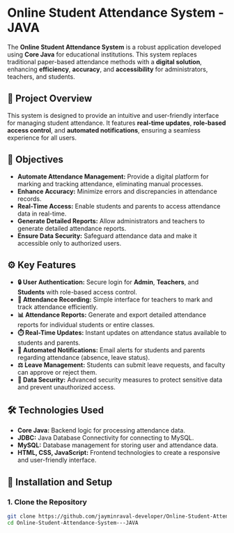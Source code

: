 # **Online Student Attendance System - JAVA**

The **Online Student Attendance System** is a robust application developed using **Core Java** for educational institutions. This system replaces traditional paper-based attendance methods with a **digital solution**, enhancing **efficiency**, **accuracy**, and **accessibility** for administrators, teachers, and students.

## 📜 **Project Overview**

This system is designed to provide an intuitive and user-friendly interface for managing student attendance. It features **real-time updates**, **role-based access control**, and **automated notifications**, ensuring a seamless experience for all users.

## 🎯 **Objectives**

- **Automate Attendance Management:** Provide a digital platform for marking and tracking attendance, eliminating manual processes.
- **Enhance Accuracy:** Minimize errors and discrepancies in attendance records.
- **Real-Time Access:** Enable students and parents to access attendance data in real-time.
- **Generate Detailed Reports:** Allow administrators and teachers to generate detailed attendance reports.
- **Ensure Data Security:** Safeguard attendance data and make it accessible only to authorized users.

## ⚙️ **Key Features**

- **🔒 User Authentication:** Secure login for **Admin**, **Teachers**, and **Students** with role-based access control.
- **📅 Attendance Recording:** Simple interface for teachers to mark and track attendance efficiently.
- **📊 Attendance Reports:** Generate and export detailed attendance reports for individual students or entire classes.
- **⏱️ Real-Time Updates:** Instant updates on attendance status available to students and parents.
- **📧 Automated Notifications:** Email alerts for students and parents regarding attendance (absence, leave status).
- **⚖️ Leave Management:** Students can submit leave requests, and faculty can approve or reject them.
- **🔐 Data Security:** Advanced security measures to protect sensitive data and prevent unauthorized access.

## 🛠️ **Technologies Used**

- **Core Java:** Backend logic for processing attendance data.
- **JDBC:** Java Database Connectivity for connecting to MySQL.
- **MySQL:** Database management for storing user and attendance data.
- **HTML, CSS, JavaScript:** Frontend technologies to create a responsive and user-friendly interface.

## 🚀 **Installation and Setup**

### 1. Clone the Repository

```bash
git clone https://github.com/jayminraval-developer/Online-Student-Attendance-System---JAVA.git
cd Online-Student-Attendance-System---JAVA
